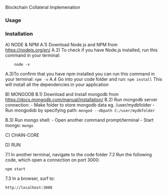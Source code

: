Blockchain Collateral Implemenation
### Usage


### Installation

A) NODE & NPM 
A.1) Download Node.js and NPM from https://nodejs.org/en/
A.2) To check if you have Node.js installed, run this command in your terminal:
```
    node -v
```
  A.3)To confirm that you have npm installed you can run this command in your terminal:
    ```
    npm -v
    ```
  A.4 Go into your code folder and run:
    ```
    npm install
    ```
    This will install all the dependencies in your application 



B) MONGODB
  B.1) Download and Install mongodb from https://docs.mongodb.com/manual/installation/
  B.2) Run mongodb server connection:
          - Make folder to store mongodb data eg. /user/mydbfolder
          - Run mongodob by specifying path:
          ```
          mongod --dbpath C:/user/mydbfolder
          ```

  B.3) Run mongo shell:
        - Open another command prompt/terminal
        - Start mongo:
        ```
        mongo
        ```




C) CHAIN-CORE





D) RUN 

7.1 In another terminal, navigate to the code folder 
7.2 Run the following code, which open a connection on port 3000:
```
npm start
```
7.3 In a browser, surf to:
```
http://localhost:3000
```
